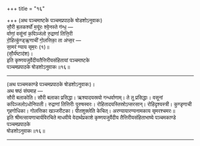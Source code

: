 +++
title = "१६"

+++
(अथ पञ्चमाष्टके पञ्चमप्रपाठके षोडशोऽनुवाकः)  
सौ॒री ब॒लकर्श्यो॑ म॒यू॑रः श्ये॒नस्ते ग॑न्ध॒ —  
र्वाणां॒ वसू॑नां क॒पिञ्ज॑लो रु॒द्राणां॑ तित्ति॒री  
रो॒हित्कु॑ण्ड्ऋ॒णाची॑ गो॒लत्तिका॒ ता अ॑प्स॒र —  
सा॒मर॑ ण्याय सृम॒रः (१)॥  
(सौ॒र्य॑ष्टाद॑श)।  
इति कृष्णयजुर्वेदीयतैत्तिरीयसंहितायां पञ्चमाष्टके  
पञ्चमप्रपाठके षोडशोऽनुवाकः॥१६॥
___________
(अथ पञ्चमकाण्डे पञ्चमप्रपाठके षोडशोऽनुवाकः)।  
अथ षष्ठं संघमाह —  
सौरी बलाकोति। सौरी बलाका प्रसिद्धा। ऋश्यादयस्रयो गन्धर्वाणाम्। ते तु प्रसिद्धाः। वसूनां कपिञ्जलोऽधोनिपाती। रुद्राणां तित्तिरीः पुरुषस्वरः। रोहितादयस्तिस्रोऽप्सरसान्। रोहिदृश्यस्त्री। कुण्डृणाची गृहगोधिका। गोलत्तिका खञ्जरीटका। पीतशुक्लेति केचित्। अरण्यायारण्यनामकाय सृमरश्चमरः॥  
इति श्रीमत्सायणाचार्यविरचिते माधवीये वेदार्थप्रकाशे कृष्णयजुर्वेदीय तैत्तिरीयसंहिताभाष्ये पञ्चमकाण्डे पञ्चमप्रपाठके  
षोडशोऽनुवाकः॥१६॥
___________
